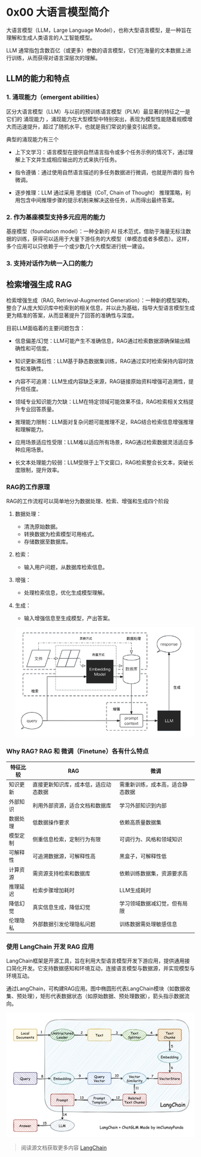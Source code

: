 # 0x00 大语言模型简介

大语言模型（LLM，Large Language Model），也称大型语言模型，是一种旨在理解和生成人类语言的人工智能模型。

LLM 通常指包含数百亿（或更多）参数的语言模型，它们在海量的文本数据上进行训练，从而获得对语言深层次的理解。

## LLM的能力和特点

### 1. 涌现能力（emergent abilities）

区分大语言模型（LLM）与以前的预训练语言模型（PLM）最显著的特征之一是它们的 涌现能力 ，涌现能力在大型模型中特别突出，表现为模型性能随着规模增大而迅速提升，超过了随机水平，也就是我们常说的量变引起质变。

典型的涌现能力有三个

* 上下文学习：语言模型在提供自然语言指令或多个任务示例的情况下，通过理解上下文并生成相应输出的方式来执行任务。

* 指令遵循：通过使用自然语言描述的多任务数据进行微调，也就是所谓的 指令微调。

* 逐步推理：LLM 通过采用 思维链（CoT, Chain of Thought） 推理策略，利用包含中间推理步骤的提示机制来解决这些任务，从而得出最终答案。

### 2. 作为基座模型支持多元应用的能力

基座模型（foundation model）：一种全新的 AI 技术范式，借助于海量无标注数据的训练，获得可以适用于大量下游任务的大模型（单模态或者多模态）。这样，多个应用可以只依赖于一个或少数几个大模型进行统一建设。

### 3. 支持对话作为统一入口的能力

## 检索增强生成 RAG

检索增强生成（RAG, Retrieval-Augmented Generation）：一种新的模型架构，整合了从庞大知识库中检索到的相关信息，并以此为基础，指导大型语言模型生成更为精准的答案，从而显著提升了回答的准确性与深度。

目前LLM面临着的主要问题包含：

* 信息偏差/幻觉：LLM可能产生不准确信息，RAG通过检索数据源确保输出精确性和可信度。

* 知识更新滞后性：LLM基于静态数据集训练，RAG通过实时检索保持内容时效性和准确性。

* 内容不可追溯：LLM生成内容缺乏来源，RAG链接原始资料增强可追溯性，提升信任度。

* 领域专业知识能力欠缺：LLM在特定领域可能效果不佳，RAG检索相关文档提升专业回答质量。

* 推理能力限制：LLM面对复杂问题可能推理不足，RAG结合检索信息增强推理和理解能力。

* 应用场景适应性受限：LLM难以适应所有场景，RAG通过检索数据灵活适应多种应用场景。

* 长文本处理能力较弱：LLM受限于上下文窗口，RAG检索整合长文本，突破长度限制，提升效率。

### RAG的工作原理

RAG的工作流程可以简单地分为数据处理、检索、增强和生成四个阶段

1. 数据处理：

    * 清洗原始数据。
    * 转换数据为检索模型可用格式。
    * 存储数据至数据库。

2. 检索：
    * 输入用户问题，从数据库检索信息。

3. 增强：
    * 处理检索信息，优化生成模型理解。

4. 生成：
    * 输入增强信息至生成模型，产出答案。

    ![0x00_Figure_00_RAG.png](../figure/0x00_Figure_00_RAG.png)

### Why RAG? RAG 和 微调（Finetune）各有什么特点

| 特征比较 | RAG | 微调 |
| --- | --- | --- |
| 知识更新 | 直接更新知识库，成本低，适应动态数据 | 需重新训练，成本高，适合静态数据 |
| 外部知识 | 利用外部资源，适合文档和数据库 | 学习外部知识到内部 |
| 数据处理 | 低数据操作要求 | 依赖高质量数据集 |
| 模型定制 | 侧重信息检索，定制行为有限 | 可调行为、风格和领域知识 |
| 可解释性 | 可追溯数据源，可解释性高 | 黑盒子，可解释性低 |
| 计算资源 | 需资源支持检索和数据库 | 依赖训练数据集，资源要求高 |
| 推理延迟 | 检索步骤增加耗时 | LLM生成耗时 |
| 降低幻觉 | 真实信息生成，降低幻觉 | 学习领域数据减幻觉，但有局限 |
| 伦理隐私 | 外部数据引发伦理隐私问题 | 训练数据需处理敏感信息 |

### 使用 LangChain 开发 RAG 应用

LangChain框架是开源工具，旨在利用大型语言模型开发下游应用，提供通用接口简化开发。它支持数据感知和环境互动，连接语言模型与数据源，并实现模型与环境互动。

通过LangChain，可构建RAG应用。图中椭圆形代表LangChain模块（如数据收集、预处理），矩形代表数据状态（如原始数据、预处理数据），箭头指示数据流向。

![LangChain](../figure/0x00_Figure_01_LANGCHAIN.png)

> 阅读源文档获取更多内容
[LangChain](https://datawhalechina.github.io/llm-universe/#/C1/3.LangChain%20%E7%AE%80%E4%BB%8B)
